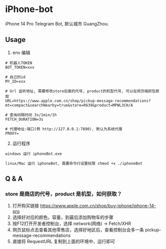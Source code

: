 # iPhone-bot

iPhone 14 Pro Telegram Bot, 默认城市 GuangZhou.

## Usage

1. env 编辑

```
# 机器人TOKEN
BOT_TOKEN=xxx

# 自己的id
MY_ID=xxx

# Url 监听地址, 需要修改store后面的代号, product的机型代号, 可以在网页端抓包获取
URL=https://www.apple.com.cn/shop/pickup-message-recommendations?mt=compact&searchNearby=true&store=R639&product=MPWL3CH/A

# 查询间隔时间 3s/1min/1h
FETCH_DURATION=3s

# 代理地址:端口(例 http://127.0.0.1:7890), 默认为系统代理
PROXY=
```

2. 运行程序

```
windows 运行 iphoneBot.exe

linux/Mac 运行 iphoneBot, 需要命令行设置权限 chmod +x ./iphoneBot
```

## Q & A

### store 是商店的代号，product 是机型，如何获取？

1. 打开购买链接 https://www.apple.com.cn/shop/buy-iphone/iphone-14-pro
2. 选择好对应的颜色，容量，到最后添加购物车的步骤
3. 按F12打开开发者控制台，选择 network(网络) -> Fetch/XHR
4. 网页鼠标点击查看其他零售店，选择好地区后，查看控制台会多一条 pickup-message-recommendations
5. 直接将 RequestURL 复制到上面的环境中，运行即可

